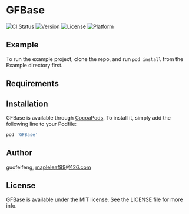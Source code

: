 # GFBase

[![CI Status](https://img.shields.io/travis/guofeifeng/GFBase.svg?style=flat)](https://travis-ci.org/guofeifeng/GFBase)
[![Version](https://img.shields.io/cocoapods/v/GFBase.svg?style=flat)](https://cocoapods.org/pods/GFBase)
[![License](https://img.shields.io/cocoapods/l/GFBase.svg?style=flat)](https://cocoapods.org/pods/GFBase)
[![Platform](https://img.shields.io/cocoapods/p/GFBase.svg?style=flat)](https://cocoapods.org/pods/GFBase)

## Example

To run the example project, clone the repo, and run `pod install` from the Example directory first.

## Requirements

## Installation

GFBase is available through [CocoaPods](https://cocoapods.org). To install
it, simply add the following line to your Podfile:

```ruby
pod 'GFBase'
```

## Author

guofeifeng, mapleleaf99@126.com

## License

GFBase is available under the MIT license. See the LICENSE file for more info.
